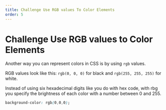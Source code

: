 ```yaml
---
title: Challenge Use RGB values To Color Elements
order: 5
---
```

# Challenge Use RGB values to Color Elements

Another way you can represent colors in CSS is by using `rgb` values.

RGB values look like this: `rgb(0, 0, 0)` for black and `rgb(255, 255, 255)` for white.

Instead of using six hexadecimal digits like you do with hex code, with rbg you specify the brightness of each color with a number between 0 and 255.

```css
background-color: rgb(0,0,0);
```
